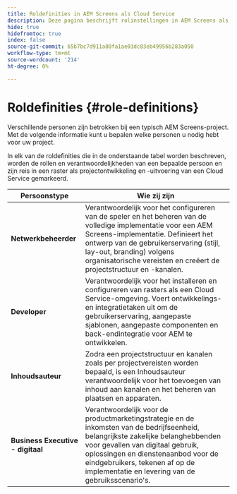 ```yaml
---
title: Roldefinities in AEM Screens als Cloud Service
description: Deze pagina beschrijft rolinstellingen in AEM Screens als Cloud Service.
hide: true
hidefromtoc: true
index: false
source-git-commit: 65b7bc7d911a80fa1ae03dc83eb49956b283a050
workflow-type: tm+mt
source-wordcount: '214'
ht-degree: 0%

---
```



# Roldefinities {#role-definitions}

Verschillende personen zijn betrokken bij een typisch AEM Screens-project. Met de volgende informatie kunt u bepalen welke personen u nodig hebt voor uw project.

In elk van de roldefinities die in de onderstaande tabel worden beschreven, worden de rollen en verantwoordelijkheden van een bepaalde persoon en zijn reis in een raster als projectontwikkeling en -uitvoering van een Cloud Service gemarkeerd.

| Persoonstype | Wie zij zijn |
|--- |--- |
| **Netwerkbeheerder** | Verantwoordelijk voor het configureren van de speler en het beheren van de volledige implementatie voor een AEM Screens-implementatie. Definieert het ontwerp van de gebruikerservaring (stijl, lay-out, branding) volgens organisatorische vereisten en creëert de projectstructuur en -kanalen. |
| **Developer** | Verantwoordelijk voor het installeren en configureren van rasters als een Cloud Service-omgeving. Voert ontwikkelings- en integratietaken uit om de gebruikerservaring, aangepaste sjablonen, aangepaste componenten en back-endintegratie voor AEM te ontwikkelen. |
| **Inhoudsauteur** | Zodra een projectstructuur en kanalen zoals per projectvereisten worden bepaald, is een Inhoudsauteur verantwoordelijk voor het toevoegen van inhoud aan kanalen en het beheren van plaatsen en apparaten. |
| **Business Executive - digitaal** | Verantwoordelijk voor de productmarketingstrategie en de inkomsten van de bedrijfseenheid, belangrijkste zakelijke belanghebbenden voor gevallen van digitaal gebruik, oplossingen en dienstenaanbod voor de eindgebruikers, tekenen af op de implementatie en levering van de gebruiksscenario&#39;s. |

